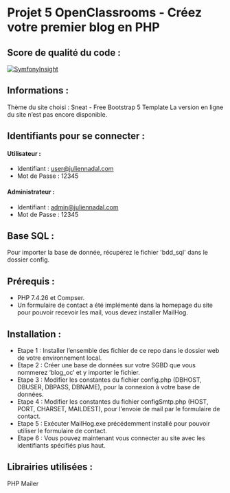 # Projet 5 OpenClassrooms - Créez votre premier blog en PHP

## Score de qualité du code :
[![SymfonyInsight](https://insight.symfony.com/projects/4b43c49c-f1d8-462b-b128-23b5b30f0544/big.svg)](https://insight.symfony.com/projects/4b43c49c-f1d8-462b-b128-23b5b30f0544)


## Informations :
Thème du site choisi : Sneat - Free Bootstrap 5 Template
La version en ligne du site n’est pas encore disponible.

## Identifiants pour se connecter :

#### Utilisateur :
* Identifiant : user@juliennadal.com
* Mot de Passe : 12345


#### Administrateur :
* Identifiant : admin@juliennadal.com
* Mot de Passe : 12345

## Base SQL :
Pour importer la base de donnée, récupérez le fichier 'bdd_sql' dans le dossier config.

## Prérequis :
* PHP 7.4.26 et Compser. 
* Un formulaire de contact a été implémenté dans la homepage du site pour pouvoir recevoir les mail, vous devez installer MailHog.


## Installation :
* Etape 1 : Installer l’ensemble des fichier de ce repo dans le dossier web de votre environnement local.
* Etape 2 : Créer une base de données sur votre SGBD que vous nommerez ‘blog_oc’ et y importer le fichier.
* Etape 3 : Modifier les constantes du fichier config.php (DBHOST, DBUSER, DBPASS, DBNAME), pour la connexion à votre base de données.
* Etape 4 : Modifier les constantes du fichier configSmtp.php (HOST, PORT, CHARSET, MAILDEST), pour l'envoie de mail par le formulaire de contact.
* Etape 5 : Exécuter MailHog.exe précédemment installé pour pouvoir utiliser le formulaire de contact. 
* Etape 6 : Vous pouvez maintenant vous connecter au site avec les identifiants spécifiés plus haut.

## Librairies utilisées :
PHP Mailer
